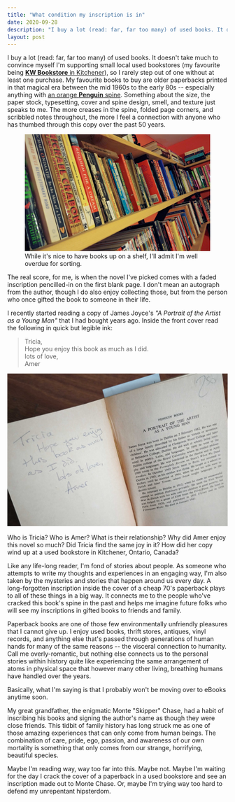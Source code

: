 ```yaml
---
title: "What condition my inscription is in"
date: 2020-09-28
description: "I buy a lot (read: far, far too many) of used books. It doesn't take much to convince myself I'm supporting small local used bookstores."
layout: post
---
```


I buy a lot (read: far, far too many) of used books. It doesn't take much to convince myself I'm supporting small local used bookstores (my favourite being [**KW Bookstore** in Kitchener](https://www.facebook.com/kwbookstore/)), so I rarely step out of one without at least one purchase. My favourite books to buy are older paperbacks printed in that magical era between the mid 1960s to the early 80s -- especially anything with [an orange **Penguin** spine](https://www.penguinrandomhouse.ca/series/PNG/penguin-orange-collection). Something about the size, the paper stock, typesetting, cover and spine design, smell, and texture just speaks to me. The more creases in the spine, folded page corners, and scribbled notes throughout, the more I feel a connection with anyone who has thumbed through this copy over the past 50 years.  

<figure>
  <img src="/assets/books-on-shelf.jpg" alt="three wall-length shelves filled with paperback novels of assorted ages, wear, and sizes">
  <figcaption>While it's nice to have books up on a shelf, I'll admit I'm well overdue for sorting.</figcaption>
</figure>

The real score, for me, is when the novel I've picked comes with a faded inscription pencilled-in on the first blank page. I don't mean an autograph from the author, though I do also enjoy collecting those, but from the person who once gifted the book to someone in their life. 

I recently started reading a copy of James Joyce's _"A Portrait of the Artist as a Young Man"_ that I had bought years ago. Inside the front cover read the following in quick but legible ink:

> Tricia, <br />
> Hope you enjoy this book as much as I did. <br />
> lots of love, <br />
> Amer

![paperback open to the inside of the front cover with the quoted inscription written inside](/assets/inscription.jpg)

Who is Tricia? Who is Amer? What is their relationship? Why did Amer enjoy this novel so much? Did Tricia find the same joy in it? How did her copy wind up at a used bookstore in Kitchener, Ontario, Canada?

Like any life-long reader, I'm fond of stories about people. As someone who attempts to write my thoughts and experiences in an engaging way, I'm also taken by the mysteries and stories that happen around us every day. A long-forgotten inscription inside the cover of a cheap 70's paperback plays to all of these things in a big way. It connects me to the people who've cracked this book's spine in the past and helps me imagine future folks who will see my inscriptions in gifted books to friends and family. 

Paperback books are one of those few environmentally unfriendly pleasures that I cannot give up. I enjoy used books, thrift stores, antiques, vinyl records, and anything else that's passed through generations of human hands for many of the same reasons -- the visceral connection to humanity. Call me overly-romantic, but nothing else connects us to the personal stories within history quite like experiencing the same arrangement of atoms in physical space that however many other living, breathing humans have handled over the years. 

Basically, what I'm saying is that I probably won't be moving over to eBooks anytime soon.

My great grandfather, the enigmatic Monte "Skipper" Chase, had a habit of inscribing his books and signing the author's name as though they were close friends. This tidbit of family history has long struck me as one of those amazing experiences that can only come from human beings. The combination of care, pride, ego, passion, and awareness of our own mortality is something that only comes from our strange, horrifying, beautiful species. 

Maybe I'm reading way, way too far into this. Maybe not. Maybe I'm waiting for the day I crack the cover of a paperback in a used bookstore and see an inscription made out to Monte Chase. Or, maybe I'm trying way too hard to defend my unrepentant hipsterdom.

